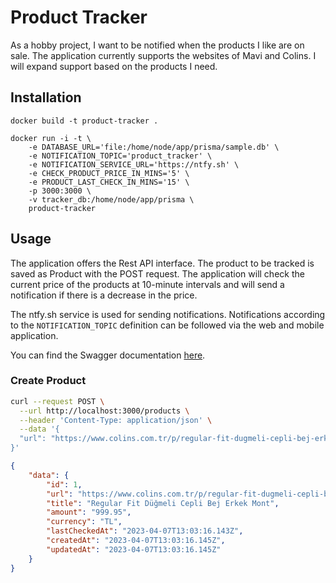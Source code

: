 # Product Tracker

As a hobby project, I want to be notified when the products I like are on sale. The application currently supports the websites of Mavi and Colins. I will expand support based on the products I need.

## Installation

```shell
docker build -t product-tracker .
```

```shell
docker run -i -t \
    -e DATABASE_URL='file:/home/node/app/prisma/sample.db' \
    -e NOTIFICATION_TOPIC='product_tracker' \
    -e NOTIFICATION_SERVICE_URL='https://ntfy.sh' \
    -e CHECK_PRODUCT_PRICE_IN_MINS='5' \
    -e PRODUCT_LAST_CHECK_IN_MINS='15' \
    -p 3000:3000 \
    -v tracker_db:/home/node/app/prisma \
    product-tracker
```

## Usage

The application offers the Rest API interface. The product to be tracked is saved as Product with the POST request. The application will check the current price of the products at 10-minute intervals and will send a notification if there is a decrease in the price.

The ntfy.sh service is used for sending notifications. Notifications according to the `NOTIFICATION_TOPIC` definition can be followed via the web and mobile application.

You can find the Swagger documentation [here](http://localhost:3000/documentation).

### Create Product

```bash
curl --request POST \
  --url http://localhost:3000/products \
  --header 'Content-Type: application/json' \
  --data '{
  "url": "https://www.colins.com.tr/p/regular-fit-dugmeli-cepli-bej-erkek-mont-39024"
}'
```

```json
{
	"data": {
		"id": 1,
		"url": "https://www.colins.com.tr/p/regular-fit-dugmeli-cepli-bej-erkek-mont-39024",
		"title": "Regular Fit Düğmeli Cepli Bej Erkek Mont",
		"amount": "999.95",
		"currency": "TL",
		"lastCheckedAt": "2023-04-07T13:03:16.143Z",
		"createdAt": "2023-04-07T13:03:16.145Z",
		"updatedAt": "2023-04-07T13:03:16.145Z"
	}
}
```
